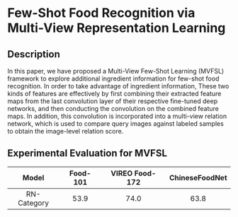   Few-Shot Food Recognition via Multi-View Representation Learning
====
  Description
--
  In this paper, we have proposed a Multi-View Few-Shot Learning (MVFSL) framework to explore additional ingredient information for few-shot food recognition. In order to take advantage of ingredient information, These two kinds of features are effectively by first combining their extracted feature maps from the last convolution layer of their respective fine-tuned deep networks, and then conducting the convolution on the combined feature maps. In addition, this convolution is incorporated into a multi-view relation network, which is used to compare query images against labeled samples to obtain the image-level relation score.

Experimental Evaluation for  MVFSL
--
Model| Food-101| VIREO Food-172|ChineseFoodNet
:-----:|:-----:|:-----:|:----------:|
RN-Category | 53.9|   74.0| 63.8| 
